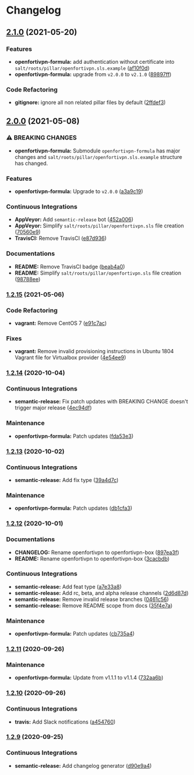 # Changelog

## [2.1.0](https://github.com/extra2000/openfortivpn-box/compare/v2.0.0...v2.1.0) (2021-05-20)


### Features

* **openfortivpn-formula:** add authentication without certificate into `salt/roots/pillar/openfortivpn.sls.example` ([af10f0d](https://github.com/extra2000/openfortivpn-box/commit/af10f0d361c72ad0824094f8b2c34841e301678b))
* **openfortivpn-formula:** upgrade from `v2.0.0` to `v2.1.0` ([89897ff](https://github.com/extra2000/openfortivpn-box/commit/89897ffdba609f2287fc6fe38915be4e8fa11ac6))


### Code Refactoring

* **gitignore:** ignore all non related pillar files by default ([2ffdef3](https://github.com/extra2000/openfortivpn-box/commit/2ffdef3644ca2d125ac7dc8c70f872db7c0ca98e))

## [2.0.0](https://github.com/extra2000/openfortivpn-box/compare/v1.2.15...v2.0.0) (2021-05-08)


### ⚠ BREAKING CHANGES

* **openfortivpn-formula:** Submodule `openfortivpn-formula` has major changes and `salt/roots/pillar/openfortivpn.sls.example` structure has changed.

### Features

* **openfortivpn-formula:** Upgrade to `v2.0.0` ([a3a9c19](https://github.com/extra2000/openfortivpn-box/commit/a3a9c19c195a0b2df7db6ea617a6b823ac60fd96))


### Continuous Integrations

* **AppVeyor:** Add `semantic-release` bot ([452a006](https://github.com/extra2000/openfortivpn-box/commit/452a00680188f01a1ea6bc4397fb4e00d995d002))
* **AppVeyor:** Simplify `salt/roots/pillar/openfortivpn.sls` file creation ([70560e9](https://github.com/extra2000/openfortivpn-box/commit/70560e9f9f645e22082087e988569fb798e6b0c4))
* **TravisCI:** Remove TravisCI ([e87d936](https://github.com/extra2000/openfortivpn-box/commit/e87d93685d45dec03b3045464de62af8ed4e498f))


### Documentations

* **README:** Remove TravisCI badge ([beab4a0](https://github.com/extra2000/openfortivpn-box/commit/beab4a0cc2546d8f8a21836751148ba821ff5fae))
* **README:** Simplify `salt/roots/pillar/openfortivpn.sls` file creation ([98788ee](https://github.com/extra2000/openfortivpn-box/commit/98788eef5d18d2940c06c192bdce0f75b791d68f))

### [1.2.15](https://github.com/extra2000/openfortivpn-box/compare/v1.2.14...v1.2.15) (2021-05-06)


### Code Refactoring

* **vagrant:** Remove CentOS 7 ([e91c7ac](https://github.com/extra2000/openfortivpn-box/commit/e91c7aca89d677ee7ebe1b8b5badfce11622db0e))


### Fixes

* **vagrant:** Remove invalid provisioning instructions in Ubuntu 1804 Vagrant file for Virtualbox provider ([4e54ee9](https://github.com/extra2000/openfortivpn-box/commit/4e54ee95900e495c5cf726ee9642325b288ce41b))

### [1.2.14](https://github.com/extra2000/openfortivpn-box/compare/v1.2.13...v1.2.14) (2020-10-04)


### Continuous Integrations

* **semantic-release:** Fix patch updates with BREAKING CHANGE doesn't trigger major release ([4ec94df](https://github.com/extra2000/openfortivpn-box/commit/4ec94df50542691acc13b022c500c34c49d6cc87))


### Maintenance

* **openfortivpn-formula:** Patch updates ([fda53e3](https://github.com/extra2000/openfortivpn-box/commit/fda53e3202312defb5d3848acf0c728120c15c72))

### [1.2.13](https://github.com/extra2000/openfortivpn-box/compare/v1.2.12...v1.2.13) (2020-10-02)


### Continuous Integrations

* **semantic-release:** Add fix type ([39a4d7c](https://github.com/extra2000/openfortivpn-box/commit/39a4d7c21f44d741550266d99f7de1b6ee1c9779))


### Maintenance

* **openfortivpn-formula:** Patch updates ([db1cfa3](https://github.com/extra2000/openfortivpn-box/commit/db1cfa374c173c0757574331be49faf8384a87f9))

### [1.2.12](https://github.com/extra2000/openfortivpn/compare/v1.2.11...v1.2.12) (2020-10-01)


### Documentations

* **CHANGELOG:** Rename openfortivpn to openfortivpn-box ([897ea3f](https://github.com/extra2000/openfortivpn/commit/897ea3f46b13996c72957cc69e844210c4f5be6b))
* **README:** Rename openfortivpn to openfortivpn-box ([3cacbdb](https://github.com/extra2000/openfortivpn/commit/3cacbdb34a0864deaa908d9b19b70591354c0452))


### Continuous Integrations

* **semantic-release:** Add feat type ([a7e33a8](https://github.com/extra2000/openfortivpn/commit/a7e33a8040d83b7fea41315e30f5f061ef60d682))
* **semantic-release:** Add rc, beta, and alpha release channels ([2d6d87d](https://github.com/extra2000/openfortivpn/commit/2d6d87d7d68ed35cf398815915d022449131edb3))
* **semantic-release:** Remove invalid release branches ([0461c56](https://github.com/extra2000/openfortivpn/commit/0461c568a5ff8e1c054ae3f0a10e7686421a0e94))
* **semantic-release:** Remove README scope from docs ([35f4e7a](https://github.com/extra2000/openfortivpn/commit/35f4e7a4088261bb3cc884cbb88afb35a5cc973a))


### Maintenance

* **openfortivpn-formula:** Patch updates ([cb735a4](https://github.com/extra2000/openfortivpn/commit/cb735a468fd5b61038a21b9b9dee2d717380dc2e))

### [1.2.11](https://github.com/extra2000/openfortivpn-box/compare/v1.2.10...v1.2.11) (2020-09-26)


### Maintenance

* **openfortivpn-formula:** Update from v1.1.1 to v1.1.4 ([732aa6b](https://github.com/extra2000/openfortivpn-box/commit/732aa6b093f2995e3a7817abd53d1a0239c57ed5))

### [1.2.10](https://github.com/extra2000/openfortivpn-box/compare/v1.2.9...v1.2.10) (2020-09-26)


### Continuous Integrations

* **travis:** Add Slack notifications ([a454760](https://github.com/extra2000/openfortivpn-box/commit/a454760566e673a1e3ae88e3792706b5102e792e))

### [1.2.9](https://github.com/extra2000/openfortivpn-box/compare/v1.2.8...v1.2.9) (2020-09-25)


### Continuous Integrations

* **semantic-release:** Add changelog generator ([d90e9a4](https://github.com/extra2000/openfortivpn-box/commit/d90e9a4fa6bcd30d73f972a3b6f07b0da357be76))
